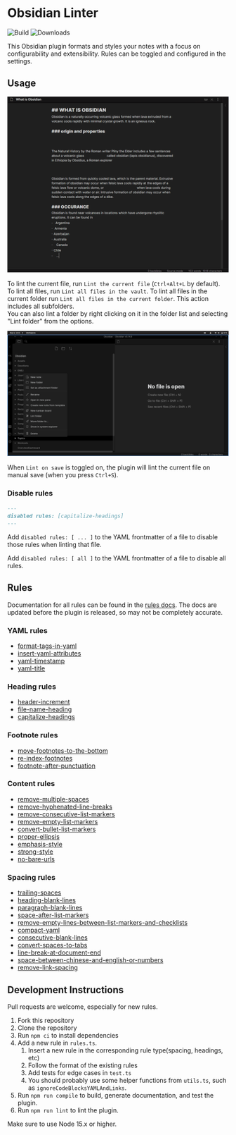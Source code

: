 <!--- This file was automatically generated. See docs.ts and *_template.md files for the source. -->
# Obsidian Linter

![Build](https://github.com/platers/obsidian-linter/actions/workflows/main.yml/badge.svg)
![Downloads](https://img.shields.io/github/downloads/platers/obsidian-linter/total)

This Obsidian plugin formats and styles your notes with a focus on configurability and extensibility.
Rules can be toggled and configured in the settings.

## Usage

![Demo](images/demo.gif)

To lint the current file, run `Lint the current file` (`Ctrl+Alt+L` by default).
To lint all files, run `Lint all files in the vault`.
To lint all files in the current folder run `Lint all files in the current folder`. This action includes all subfolders.  
You can also lint a folder by right clicking on it in the folder list and selecting "Lint folder" from the options.

![Lint folder contents](images/lintfolder.png)

When `Lint on save` is toggled on, the plugin will lint the current file on manual save (when you press `Ctrl+S`).

### Disable rules

```markdown
---
disabled rules: [capitalize-headings]
---
```

Add `disabled rules: [ ... ]` to the YAML frontmatter of a file to disable those rules when linting that file.

Add `disabled rules: [ all ]` to the YAML frontmatter of a file to disable all rules.

## Rules

Documentation for all rules can be found in the [rules docs](https://github.com/platers/obsidian-linter/blob/master/docs/rules.md). The docs are updated before the plugin is released, so may not be completely accurate.


### YAML rules

- [format-tags-in-yaml](https://github.com/platers/obsidian-linter/blob/master/docs/rules.md#format-tags-in-yaml)
- [insert-yaml-attributes](https://github.com/platers/obsidian-linter/blob/master/docs/rules.md#insert-yaml-attributes)
- [yaml-timestamp](https://github.com/platers/obsidian-linter/blob/master/docs/rules.md#yaml-timestamp)
- [yaml-title](https://github.com/platers/obsidian-linter/blob/master/docs/rules.md#yaml-title)

### Heading rules

- [header-increment](https://github.com/platers/obsidian-linter/blob/master/docs/rules.md#header-increment)
- [file-name-heading](https://github.com/platers/obsidian-linter/blob/master/docs/rules.md#file-name-heading)
- [capitalize-headings](https://github.com/platers/obsidian-linter/blob/master/docs/rules.md#capitalize-headings)

### Footnote rules

- [move-footnotes-to-the-bottom](https://github.com/platers/obsidian-linter/blob/master/docs/rules.md#move-footnotes-to-the-bottom)
- [re-index-footnotes](https://github.com/platers/obsidian-linter/blob/master/docs/rules.md#re-index-footnotes)
- [footnote-after-punctuation](https://github.com/platers/obsidian-linter/blob/master/docs/rules.md#footnote-after-punctuation)

### Content rules

- [remove-multiple-spaces](https://github.com/platers/obsidian-linter/blob/master/docs/rules.md#remove-multiple-spaces)
- [remove-hyphenated-line-breaks](https://github.com/platers/obsidian-linter/blob/master/docs/rules.md#remove-hyphenated-line-breaks)
- [remove-consecutive-list-markers](https://github.com/platers/obsidian-linter/blob/master/docs/rules.md#remove-consecutive-list-markers)
- [remove-empty-list-markers](https://github.com/platers/obsidian-linter/blob/master/docs/rules.md#remove-empty-list-markers)
- [convert-bullet-list-markers](https://github.com/platers/obsidian-linter/blob/master/docs/rules.md#convert-bullet-list-markers)
- [proper-ellipsis](https://github.com/platers/obsidian-linter/blob/master/docs/rules.md#proper-ellipsis)
- [emphasis-style](https://github.com/platers/obsidian-linter/blob/master/docs/rules.md#emphasis-style)
- [strong-style](https://github.com/platers/obsidian-linter/blob/master/docs/rules.md#strong-style)
- [no-bare-urls](https://github.com/platers/obsidian-linter/blob/master/docs/rules.md#no-bare-urls)

### Spacing rules

- [trailing-spaces](https://github.com/platers/obsidian-linter/blob/master/docs/rules.md#trailing-spaces)
- [heading-blank-lines](https://github.com/platers/obsidian-linter/blob/master/docs/rules.md#heading-blank-lines)
- [paragraph-blank-lines](https://github.com/platers/obsidian-linter/blob/master/docs/rules.md#paragraph-blank-lines)
- [space-after-list-markers](https://github.com/platers/obsidian-linter/blob/master/docs/rules.md#space-after-list-markers)
- [remove-empty-lines-between-list-markers-and-checklists](https://github.com/platers/obsidian-linter/blob/master/docs/rules.md#remove-empty-lines-between-list-markers-and-checklists)
- [compact-yaml](https://github.com/platers/obsidian-linter/blob/master/docs/rules.md#compact-yaml)
- [consecutive-blank-lines](https://github.com/platers/obsidian-linter/blob/master/docs/rules.md#consecutive-blank-lines)
- [convert-spaces-to-tabs](https://github.com/platers/obsidian-linter/blob/master/docs/rules.md#convert-spaces-to-tabs)
- [line-break-at-document-end](https://github.com/platers/obsidian-linter/blob/master/docs/rules.md#line-break-at-document-end)
- [space-between-chinese-and-english-or-numbers](https://github.com/platers/obsidian-linter/blob/master/docs/rules.md#space-between-chinese-and-english-or-numbers)
- [remove-link-spacing](https://github.com/platers/obsidian-linter/blob/master/docs/rules.md#remove-link-spacing)


## Development Instructions

Pull requests are welcome, especially for new rules.

1. Fork this repository
2. Clone the repository
3. Run `npm ci` to install dependencies
4. Add a new rule in `rules.ts`.
   1. Insert a new rule in the corresponding rule type(spacing, headings, etc)
   2. Follow the format of the existing rules
   3. Add tests for edge cases in `test.ts`
   4. You should probably use some helper functions from `utils.ts`, such as `ignoreCodeBlocksYAMLAndLinks`.
5. Run `npm run compile` to build, generate documentation, and test the plugin.
6. Run `npm run lint` to lint the plugin.

Make sure to use Node 15.x or higher.
